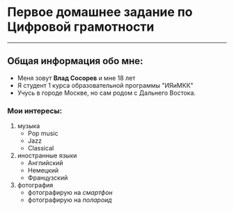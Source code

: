 # Первое домашнее задание по Цифровой грамотности
- - -
## Общая информация обо мне:
* Меня зовут **Влад Сосорев** и мне 18 лет
* Я студент 1 курса образовательной программы "ИЯиМКК"
* Учусь в городе Москве, но сам родом с Дальнего Востока.
### Мои интересы:
1. музыка
   * Pop music
   * Jazz
   * Classical
2. иностранные языки
   * Английский
   * Немецкий
   * Французский
3. фотография
   * фотографирую на *смартфон*
   * фотографирую на *полароид*
   




